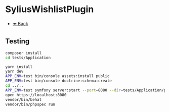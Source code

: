 # SyliusWishlistPlugin

- [⬅️ Back](../README.md#overview)

## Testing

```bash
composer install
cd tests/Application

yarn install
yarn dev
APP_ENV=test bin/console assets:install public
APP_ENV=test bin/console doctrine:schema:create
cd ../..
APP_ENV=test symfony server:start --port=8080 --dir=tests/Application/public --daemon
open https://localhost:8080
vendor/bin/behat
vendor/bin/phpspec run
```
